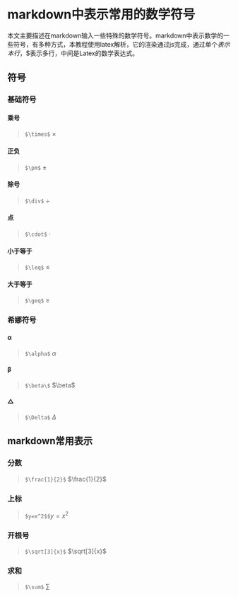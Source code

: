 # markdown中表示常用的数学符号
本文主要描述在markdown输入一些特殊的数学符号。markdown中表示数学的一些符号，有多种方式，本教程使用latex解析，它的渲染通过js完成，通过单个$表示本行，$$表示多行，中间是Latex的数学表达式。

## 符号
### 基础符号
#### 乘号
>```$\times$```
$\times$

#### 正负
>```$\pm$```
$\pm$

#### 除号
>```$\div$```
$\div$

#### 点
>```$\cdot$```
$\cdot$

#### 小于等于
>```$\leq$```
$\leq$

#### 大于等于
>```$\geq$```
$\geq$


### 希娜符号
#### α
>```$\alpha$```
$\alpha$

#### β
>```$\beta\$```
$\beta\$

#### △
>```$\Delta$```
$\Delta$


## markdown常用表示
### 分数
> ```$\frac{1}{2}$```
$\frac{1}{2}$


### 上标
> ```$y=x^2$$```$y=x^2$

### 开根号
>```$\sqrt[3]{x}$```
$\sqrt[3]{x}$


### 求和
> ```$\sum$```
$\sum$



